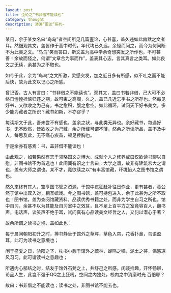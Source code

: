 ```yaml
---
layout: post
title: 歪论之“书非借不能读也”
category: thought
description: 涛涛“歪论”系列~
---
```


某日，余于某女名曰“鸟鸟”者空间所见几篇歪论，心甚喜，盖久违如此幽默之文者耳。然细观其文，盖皆作于高中时代，年代均已久远，余怪而问之，而今为何间断不为此类之文。“鸟鸟”笑而答曰，斯文盖为高中学余奇想突发之所作也，不可甚善！余故而怪之，何谓“文章合为事而作”，盖表其心志，言其真言之类耳。如此良文之无续，余甚为之不取也。

如今于此，余为“鸟鸟”之文所激，灵感突发，加之近日多有所感，似不吐之而不能后快，故为此文以记心之所感。

曾记否，古人有言曰：“书非借之不能读也”。观其文，盖曰书若非借，己大可不必终日惶惶挂惦归还之期，故可束之高阁，久之，盖已几近忘乎书之所存也。然每见好书，又欲收之为己有，书之愈积，腹之愈空。如此循环，试问天下好书美文，多少能为藏者之所识？藏书如斯，不亦谬乎？

每读斯文于此，吾未尝不有感也，盖余之状，与此类无异也。余好藏书，每遇好书，无不欣然，皆欲收之为己藏，余之所藏可谓不薄，然余之所读所品，盖不及中人，每思及此，无不痛心疾首，顿足捶胸也。

于是余亦有感焉：书，盖非借不能读也！

由此观之，如若果然有志于领略国文之博大、成就个人之修养或曰仅欲读书聊以自慰，非图书馆不为首选也！此间闻有识之士言曰：大学之谓，故非有建筑宏大之谓也，盖有大师之谓也。某不才，竟欲续之以“有丰富馆藏，环境怡人之图书馆之谓也。

然久来终有其人，空享图书管之资源，于馆中疯狂赶补往日作业，更有甚者，竟公然于馆中出双入对，相互嬉戏。今之图书馆，盖可持包进入，余于此甚为之所不取也！图书馆，盖为查阅馆藏资料，品读优秀书籍之处，而非为学生自习之所也。馆中自习，余甚不以为其能及自习室中之效耳，且不足上百平方之室竟容百人，翻书声，电话声，谈笑声不绝于耳，试问真有心品读美文经哲之人，又何以潜心于著？

故余所谓之读书之境，盖如此也：

每于晨间朝阳初升之时，捧书静坐于馆外之草坪，草色入帘，花香扑鼻，鸟语盈耳，此可为读书之意境也；

闲于盛夏之日，骄阳之下，枕书小憩于馆外之疏林，蝉鸣之噪，泥土之芬，偶感凉风习习，此可谓读书之意趣也；

所遇内心郁结之时，结友于馆外石凳之上，共舒己之所感。闲谈拾趣，开怀畅聊，论品人生，此岂不强于QQ之上狂吼，空间之内独处，校内之中消磨时光 百倍耶？

故曰：书非借之不能读也；读书之处，非图书馆不能去也。







[SilentVally]:    http://silentvally.github.io  "SilentVally"
